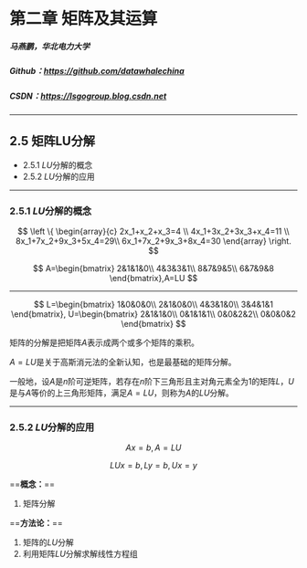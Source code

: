 <!-- $theme: gaia -->

# 第二章 矩阵及其运算

##### 马燕鹏，华北电力大学
##### Github：https://github.com/datawhalechina 
##### CSDN：https://lsgogroup.blog.csdn.net



---
<!-- *template: invert -->

## 2.5 矩阵LU分解
- 2.5.1 $LU$分解的概念
- 2.5.2 $LU$分解的应用

---
### 2.5.1 $LU$分解的概念

$$
\left \{ 
\begin{array}{c}
2x_1+x_2+x_3=4 \\
4x_1+3x_2+3x_3+x_4=11 \\
8x_1+7x_2+9x_3+5x_4=29\\
6x_1+7x_2+9x_3+8x_4=30 
\end{array}
\right.
$$

$$
A=\begin{bmatrix}
2&1&1&0\\
4&3&3&1\\
8&7&9&5\\
6&7&9&8
\end{bmatrix},A=LU
$$

---
$$
L=\begin{bmatrix}
1&0&0&0\\
2&1&0&0\\
4&3&1&0\\
3&4&1&1
\end{bmatrix},
U=\begin{bmatrix}
2&1&1&0\\
0&1&1&1\\
0&0&2&2\\
0&0&0&2
\end{bmatrix}
$$

矩阵的分解是把矩阵$A$表示成两个或多个矩阵的乘积。


$A=LU$是关于高斯消元法的全新认知，也是最基础的矩阵分解。


一般地，设$A$是$n$阶可逆矩阵，若存在$n$阶下三角形且主对角元素全为1的矩阵$L$，$U$是与$A$等价的上三角形矩阵，满足$A=LU$，则称为$A$的$LU$分解。

---
### 2.5.2 $LU$分解的应用


$$
Ax=b,A=LU
$$

$$
LUx=b,Ly=b,Ux=y
$$

==**概念：**==
1. 矩阵分解

==**方法论：**==
1. 矩阵的$LU$分解
2. 利用矩阵$LU$分解求解线性方程组













